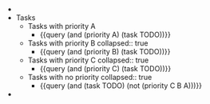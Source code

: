 -
- Tasks
	- Tasks with priority A
		- {{query (and (priority A) (task TODO))}}
	- Tasks with priority B
	  collapsed:: true
		- {{query (and (priority B) (task TODO))}}
	- Tasks with priority C
	  collapsed:: true
		- {{query (and (priority C) (task TODO))}}
	- Tasks with no priority
	  collapsed:: true
		- {{query (and (task TODO) (not (priority C B A)))}}
-